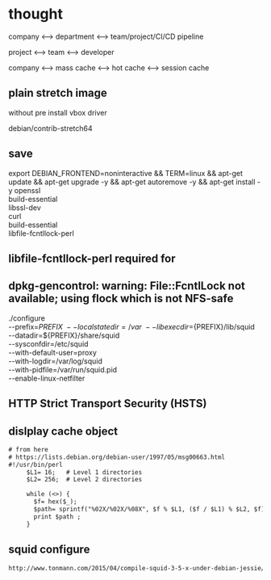 # thought

company <--> department <--> team/project/CI/CD pipeline

project <--> team <--> developer

company <--> mass cache <--> hot cache <--> session cache

## plain stretch image

without pre install vbox driver

debian/contrib-stretch64

## save

export DEBIAN_FRONTEND=noninteractive &&
TERM=linux &&
apt-get update &&
apt-get upgrade -y &&
apt-get autoremove -y &&
apt-get install -y openssl \
 build-essential \
 libssl-dev \
 curl \
 build-essential \
 libfile-fcntllock-perl

## libfile-fcntllock-perl required for

## dpkg-gencontrol: warning: File::FcntlLock not available; using flock which is not NFS-safe

./configure \
 --prefix=${PREFIX} \
 --localstatedir=/var \
 --libexecdir=${PREFIX}/lib/squid \
 --datadir=${PREFIX}/share/squid \
 --sysconfdir=/etc/squid \
 --with-default-user=proxy \
 --with-logdir=/var/log/squid \
 --with-pidfile=/var/run/squid.pid \
 --enable-linux-netfilter

## HTTP Strict Transport Security (HSTS)

## dislplay cache object

```txt
# from here
# https://lists.debian.org/debian-user/1997/05/msg00663.html
#!/usr/bin/perl
     $L1= 16;   # Level 1 directories
     $L2= 256;  # Level 2 directories

     while (<>) {
       $f= hex($_);
       $path= sprintf("%02X/%02X/%08X", $f % $L1, ($f / $L1) % $L2, $f);
       print $path ;
     }
```

## squid configure

```txt
http://www.tonmann.com/2015/04/compile-squid-3-5-x-under-debian-jessie/
```
